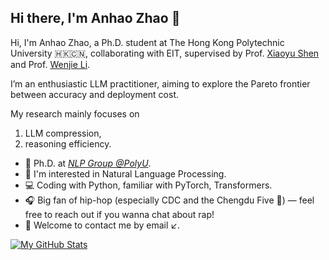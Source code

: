 ## Hi there, I'm Anhao Zhao 👋

Hi, I'm Anhao Zhao, a Ph.D. student at The Hong Kong Polytechnic University 🇭🇰🇨🇳, collaborating with EIT, supervised by Prof. [Xiaoyu Shen](https://chin-gyou.github.io/) and Prof. [Wenjie Li](https://www4.comp.polyu.edu.hk/~cswjli/).

I’m an enthusiastic LLM practitioner, aiming to explore the Pareto frontier between accuracy and deployment cost.

My research mainly focuses on  
1) LLM compression,  
2) reasoning efficiency.  

- 🍻 Ph.D. at [*NLP Group @PolyU*](https://polyunlp.github.io/).  
- 🔭 I'm interested in Natural Language Processing.  
- 💻 Coding with Python, familiar with PyTorch, Transformers.
- 🎧 Big fan of hip-hop (especially CDC and the Chengdu Five 🐼) — feel free to reach out if you wanna chat about rap! 
- 💬 Welcome to contact me by email ↙️.  

[![My GitHub Stats](https://github-readme-stats.vercel.app/api?username=AnhaoZhao-LLMer
)]()
